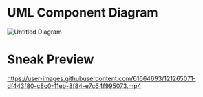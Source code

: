 # UML Component Diagram
![Untitled Diagram](https://user-images.githubusercontent.com/61664693/122304115-5d31c780-cf0d-11eb-8b7d-e16534c8fcb5.png)

# Sneak Preview 

https://user-images.githubusercontent.com/61664693/121265071-df443f80-c8c0-11eb-8f84-e7c64f995073.mp4
